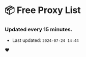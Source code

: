 # :package: Free Proxy List
### Updated every 15 minutes.

- Last updated: `2024-07-24 14:44`

:heart:
